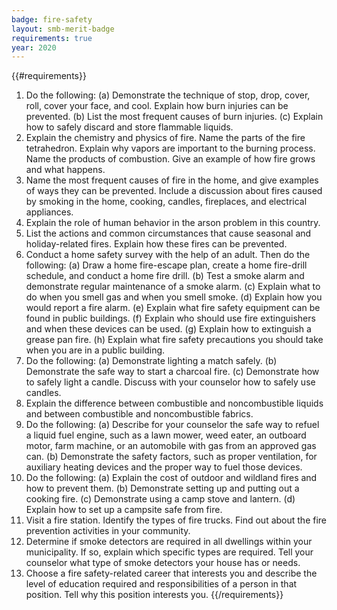 ```yaml
---
badge: fire-safety
layout: smb-merit-badge
requirements: true
year: 2020
---
```


{{#requirements}}
1. Do the following:
    (a) Demonstrate the technique of stop, drop, cover, roll, cover your face, and cool. Explain how burn injuries can be prevented.
    (b) List the most frequent causes of burn injuries.
    (c) Explain how to safely discard and store flammable liquids.
2. Explain the chemistry and physics of fire. Name the parts of the fire tetrahedron. Explain why vapors are important to the burning process. Name the products of combustion. Give an example of how fire grows and what happens.
3. Name the most frequent causes of fire in the home, and give examples of ways they can be prevented. Include a discussion about fires caused by smoking in the home, cooking, candles, fireplaces, and electrical appliances.
4. Explain the role of human behavior in the arson problem in this country.
5. List the actions and common circumstances that cause seasonal and holiday-related fires. Explain how these fires can be prevented.
6. Conduct a home safety survey with the help of an adult. Then do the following:
    (a) Draw a home fire-escape plan, create a home fire-drill schedule, and conduct a home fire drill.
    (b) Test a smoke alarm and demonstrate regular maintenance of a smoke alarm.
    (c) Explain what to do when you smell gas and when you smell smoke.
    (d) Explain how you would report a fire alarm.
    (e) Explain what fire safety equipment can be found in public buildings.
    (f) Explain who should use fire extinguishers and when these devices can be used.
    (g) Explain how to extinguish a grease pan fire.
    (h) Explain what fire safety precautions you should take when you are in a public building.
7. Do the following:
    (a) Demonstrate lighting a match safely.
    (b) Demonstrate the safe way to start a charcoal fire.
    (c) Demonstrate how to safely light a candle. Discuss with your counselor how to safely use candles.
8. Explain the difference between combustible and noncombustible liquids and between combustible and noncombustible fabrics.
9. Do the following:
    (a) Describe for your counselor the safe way to refuel a liquid fuel engine, such as a lawn mower, weed eater, an outboard motor, farm machine, or an automobile with gas from an approved gas can.
    (b) Demonstrate the safety factors, such as proper ventilation, for auxiliary heating devices and the proper way to fuel those devices.
10. Do the following:
    (a) Explain the cost of outdoor and wildland fires and how to prevent them.
    (b) Demonstrate setting up and putting out a cooking fire.
    (c) Demonstrate using a camp stove and lantern.
    (d) Explain how to set up a campsite safe from fire.
11. Visit a fire station. Identify the types of fire trucks. Find out about the fire prevention activities in your community.
12. Determine if smoke detectors are required in all dwellings within your municipality. If so, explain which specific types are required. Tell your counselor what type of smoke detectors your house has or needs.
13. Choose a fire safety-related career that interests you and describe the level of education required and responsibilities of a person in that position. Tell why this position interests you.
{{/requirements}}
